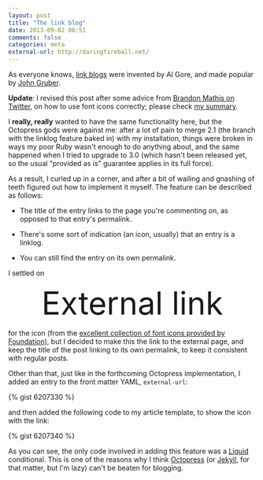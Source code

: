 ```yaml
---
layout: post
title: "The link blog"
date: 2013-09-02 06:51
comments: false
categories: meta
external-url: http://daringfireball.net/
---
```

As everyone knows, [link blogs][1] were invented by Al Gore, and made popular
by [John Gruber][0].
<!-- more -->
**Update**: I revised this post after some advice from [Brandon Mathis on
Twitter][6], on how to use font icons correctly; please check [my summary][7].

I **really, really** wanted to have the same functionality here, but the
Octopress gods were against me: after a lot of pain to merge 2.1 (the branch
with the linklog feature baked in) with my installation, things were broken in
ways my poor Ruby wasn't enough to do anything about, and the same happened
when I tried to upgrade to 3.0 (which hasn't been released yet, so the usual
"provided as is" guarantee applies in its full force).

As a result, I curled up in a corner, and after a bit of wailing and gnashing
of teeth figured out how to implement it myself. The feature can be described
as follows:

* The title of the entry links to the page you're commenting on, as opposed to
that entry's permalink.

* There's some sort of indication (an icon, usually) that an entry is a
linklog.

* You can still find the entry on its own permalink.

I settled on

<center><span style="font-size: 64px;">
  <span aria-hidden="true" data-icon="&#x25e3;"></span>
  <span class="visuallyhidden">External link</span>
</span></center>

for the icon (from the
[excellent collection of font icons provided by Foundation][2]), but I decided
to make this the link to the external page, and keep the title of the post
linking to its own permalink, to keep it consistent with regular posts.

Other than that, just like in the forthcoming Octopress implementation, I added
an entry to the front matter YAML, <code>external-url</code>:

{% gist 6207330 %}

and then added the following code to my article template, to show the icon with
the link:

{% gist 6207340 %}

As you can see, the only code involved in adding this feature was a [Liquid][3]
conditional. This is one of the reasons why I think [Octopress][4] (or
[Jekyll][5], for that matter, but I'm lazy) can't be beaten for blogging.

[0]: http://daringfireball.net/ "Daring Fireball"
[1]: https://en.wikipedia.org/wiki/Linklog "Wikipedia entry for Linklog"
[2]: http://zurb.com/playground/foundation-icons "Foundation icons"
[3]: http://wiki.shopify.com/Liquid "Liquid docs"
[4]: http://octopress.org/ "Octopress homepage"
[5]: http://jekyllrb.com/ "Jekyll homepage"
[6]: https://twitter.com/imathis "Brandon Mathis's Twitter"
[7]: http://pedrofigueiredo.org/scribbles/2013/09/03/font-icons-done-properly/ "Font icons done properly"
